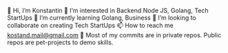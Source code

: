 👋 Hi, I’m Konstantin
👀 I’m interested in Backend Node JS, Golang, Tech StartUps
🌱 I’m currently learning Golang, Business
💞️ I’m looking to collaborate on creating Tech StartUps
📫 How to reach me kostand.mail@gmail.com
🥋 Most of my commits are in private repos. Public repos are pet-projects to demo skills.

<!---
Konshtantin/Konshtantin is a ✨ special ✨ repository because its `README.md` (this file) appears on your GitHub profile.
You can click the Preview link to take a look at your changes.
--->
